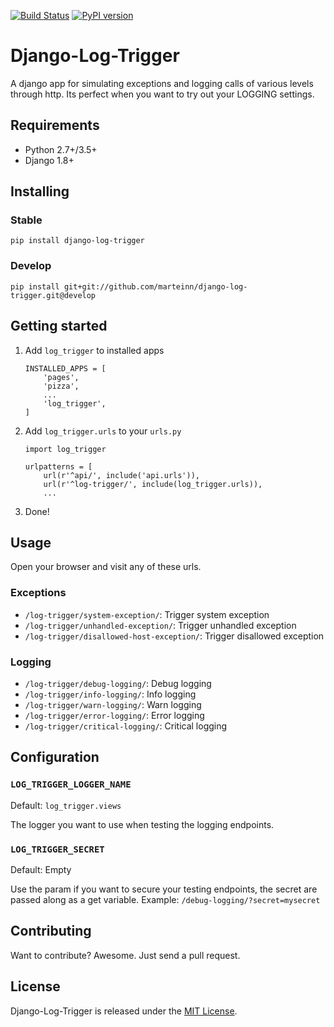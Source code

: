 [![Build Status](https://travis-ci.org/marteinn/django-log-trigger.svg?branch=master)](https://travis-ci.org/marteinn/django-log-trigger)
[![PyPI version](https://badge.fury.io/py/django-log-trigger.svg)](http://badge.fury.io/py/django-log-trigger)

# Django-Log-Trigger

A django app for simulating exceptions and logging calls of various levels through http. Its perfect when you want to try out your LOGGING settings.


## Requirements

- Python 2.7+/3.5+
- Django 1.8+


## Installing

### Stable

`pip install django-log-trigger`

### Develop

`pip install git+git://github.com/marteinn/django-log-trigger.git@develop`


## Getting started

1. Add `log_trigger` to installed apps

    ```
    INSTALLED_APPS = [
        'pages',
        'pizza',
        ...
        'log_trigger',
    ]
    ```

2. Add `log_trigger.urls` to your `urls.py`

    ```
    import log_trigger

    urlpatterns = [
        url(r'^api/', include('api.urls')),
        url(r'^log-trigger/', include(log_trigger.urls)),
        ...
    ```
3. Done!


## Usage

Open your browser and visit any of these urls.

### Exceptions
- `/log-trigger/system-exception/`: Trigger system exception
- `/log-trigger/unhandled-exception/`: Trigger unhandled exception
- `/log-trigger/disallowed-host-exception/`: Trigger disallowed exception

### Logging
- `/log-trigger/debug-logging/`: Debug logging
- `/log-trigger/info-logging/`: Info logging
- `/log-trigger/warn-logging/`: Warn logging
- `/log-trigger/error-logging/`: Error logging
- `/log-trigger/critical-logging/`: Critical logging


## Configuration

### `LOG_TRIGGER_LOGGER_NAME`
Default: `log_trigger.views`

The logger you want to use when testing the logging endpoints.

### `LOG_TRIGGER_SECRET`
Default: Empty

Use the param if you want to secure your testing endpoints, the secret are passed along as a get variable. Example: `/debug-logging/?secret=mysecret`


## Contributing

Want to contribute? Awesome. Just send a pull request.


## License

Django-Log-Trigger is released under the [MIT License](http://www.opensource.org/licenses/MIT).
